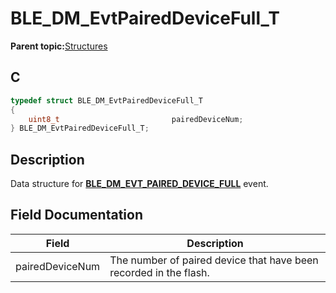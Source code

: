 # BLE\_DM\_EvtPairedDeviceFull\_T

**Parent topic:**[Structures](GUID-089F5ADB-7173-4AA0-8859-7929BE804A1D.md)

## C

```c
typedef struct BLE_DM_EvtPairedDeviceFull_T
{
    uint8_t                         pairedDeviceNum;
} BLE_DM_EvtPairedDeviceFull_T;
```

## Description

Data structure for **[BLE\_DM\_EVT\_PAIRED\_DEVICE\_FULL](GUID-2ADE1ED6-66CF-4C03-BE5C-CC1C3C14E7C0.md)** event.

## Field Documentation

|Field|Description|
|-----|-----------|
|pairedDeviceNum|The number of paired device that have been recorded in the flash.|

